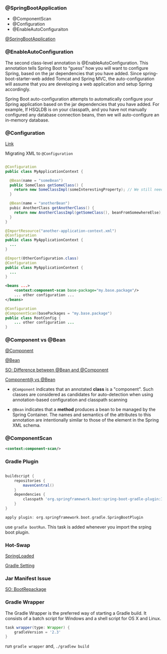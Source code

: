 ### @SpringBootApplication

- @ComponentScan
- @Configuration
- @EnableAutoConfiguraiton

[@SpringBootApplication](http://docs.spring.io/spring-boot/docs/current-SNAPSHOT/reference/htmlsingle/#getting-started-first-application-auto-configuration)

### @EnableAutoConfiguration

The second class-level annotation is @EnableAutoConfiguration. This annotation tells Spring Boot to “guess” how you will want to configure Spring, based on the jar dependencies that you have added. Since spring-boot-starter-web added Tomcat and Spring MVC, the auto-configuration will assume that you are developing a web application and setup Spring accordingly.

Spring Boot auto-configuration attempts to automatically configure your Spring application based on the jar dependencies that you have added. For example, If HSQLDB is on your classpath, and you have not manually configured any database connection beans, then we will auto-configure an in-memory database.


### @Configuration

[Link](http://stackoverflow.com/questions/24014919/understanding-spring-configuration-class-usage)

Migrating XML to `@Configuration`

```java

@Configuration
public class MyApplicationContext {

  @Bean(name = "someBean")
  public SomeClass getSomeClass() {
    return new SomeClassImpl(someInterestingProperty); // We still need to inject someInterestingProperty
  }

  @Bean(name = "anotherBean")
  pubic AnotherClass getAnotherClass() {
    return new AnotherClassImpl(getSomeClass(), beanFromSomewhereElse); // We still need to inject beanFromSomewhereElse
  }
}

@ImportResource("another-application-context.xml")
@Configuration
public class MyApplicationContext {
  ...  
}

@Import(OtherConfiguration.class)
@Configuration
public class MyApplicationContext {
  ...
}
```

```xml
<beans ...>
    <context:component-scan base-package="my.base.package"/>
    ... other configuration ...
</beans>
```

```java
@Configuration
@ComponentScan(basePackages = "my.base.package")
public class RootConfig {
    ... other configuration ...
}
```

### @Component vs @Bean

[@Component](http://docs.spring.io/spring/docs/3.1.x/javadoc-api/org/springframework/stereotype/Component.html)

[@Bean](http://docs.spring.io/spring/docs/3.1.x/javadoc-api/org/springframework/context/annotation/Bean.html)

[SO: Difference between @Bean and @Component](http://stackoverflow.com/questions/10604298/spring-component-versus-bean)

[Component@ vs @Bean](http://zezutom.blogspot.kr/2014/02/spring-series-part-5-component-vs-bean.html)


- `@Component` indicates that an annotated **class** is a "component". Such classes are considered as candidates for auto-detection when using annotation-based configuration and classpath scanning

- `@Bean` indicates that a **method** produces a bean to be managed by the Spring Container. The names and semantics of the attributes to this annotation are intentionally similar to those of the <bean/> element in the Spring XML schema.

### @ComponentScan

```xml
<context:component-scan/>
```

### Gradle Plugin

```gradle

buildscript {
    repositories {
	    mavenCentral()
    }
    dependencies {
        classpath 'org.springframework.boot:spring-boot-gradle-plugin:1.2.2.RELEASE'
    }
}

apply plugin: org.springframework.boot.gradle.SpringBootPlugin

```

use `gradle bootRun`. This task is added whenever you import the srping boot plugin.


### Hot-Swap

[SpringLoaded](https://github.com/spring-projects/spring-loaded)

[Gradle Setting](http://docs.spring.io/spring-boot/docs/current/reference/html/howto-hotswapping.html)


### Jar Manifest Issue

[SO: BootRepackage](http://stackoverflow.com/questions/24695701/no-main-manifest-attribute-when-trying-to-execute-fat-jar)

### Gradle Wrapper

The Gradle Wrapper is the preferred way of starting a Gradle build. It consists of a batch script for Windows and a shell script for OS X and Linux.

```gradle
task wrapper(type: Wrapper) {
    gradleVersion = '2.3'
}
```

run `gradle wrapper` and, `./gradlew build`

